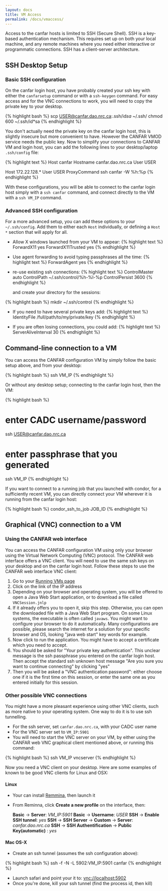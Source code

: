 ```yaml
---
layout: docs
title: VM Access
permalink: /docs/vmaccess/
---
```


Access to the canfar hosts is limited to SSH (Secure Shell). SSH is a key-based authentication mechanism. This requires set up on both your local machine, and any remote machines where you need either interactive or programmatic connections. SSH has a client-server architecture.

## SSH Desktop Setup

### Basic SSH configuration

On the canfar login host, you have probably created your ssh key with either the `canfarsetup` command or with a `ssh-keygen` command. For easy access and for the VNC connections to work, you will need to copy the private key to your desktop.

{% highlight bash %}
scp USER@canfar.dao.nrc.ca:.ssh/id*sa* ~/.ssh/
chmod 600 ~/.ssh/id*sa
{% endhighlight %}

You don't actually need the private key on the canfar login host, this is slightly insecure but more convenient to have. However the CANFAR VMOD service needs the public key. Now to simplify your connections to CANFAR VM and login host, you can add the following lines to your desktop/laptop `.ssh/config` file:

{% highlight text %}
Host canfar
  Hostname canfar.dao.nrc.ca
  User USER

Host 172.22.128.*
  User USER
  ProxyCommand ssh canfar -W %h:%p
{% endhighlight %}

With these configurations, you will be able to connect to the canfar login host simply with a `ssh canfar` command, and connect directly to the VM with a `ssh VM_IP` command.

### Advanced SSH configuration

For a more advanced setup, you can add these options to your `~/.ssh/config`. Add them to either each `Host` individually, or defining a `Host *` section that will apply for all.

- Allow X windows launched from your VM to appear:
{% highlight text %}
  ForwardX11 yes
  ForwardX11Trusted yes
{% endhighlight %}

- Use agent forwarding to avoid typing passphrases all the time:
{% highlight text %}
  ForwardAgent yes
{% endhighlight %}

- re-use existing ssh connections:
{% highlight text %}
  ControlMaster auto
  ControlPath ~/.ssh/control/%h-%l-%p
  ControlPersist 3600
{% endhighlight %}

  and create your directory for the sessions:

{% highlight bash %}
mkdir ~/.ssh/control
{% endhighlight %}

- If you need to have several private keys add:
{% highlight text %}
  IdentityFile /full/path/to/my/private/key
{% endhighlight %}

- If you are often losing connections, you could add:
{% highlight text %}
  ServerAliveInterval 30
{% endhighlight %}

## Command-line connection to a VM

You can access the CANFAR configuration VM by simply follow the basic setup above, and from your desktop:

{% highlight bash %}
ssh VM_IP
{% endhighlight %}

Or without any desktop setup; connecting to the canfar login host, then the VM:

{% highlight bash %}
# enter CADC username/password
ssh USER@canfar.dao.nrc.ca
# enter passphrase that you generated
ssh VM_IP
{% endhighlight %}

If you want to connect to a running job that you launched with condor, for a sufficiently recent VM, you can directly connect your VM wherever it is running from the canfar login host: 

{% highlight bash %}
condor_ssh_to_job JOB_ID
{% endhighlight %}

## Graphical (VNC) connection to a VM

### Using the CANFAR web interface

You can access the CANFAR configuration VM using only your browser using the Virtual Network Computing (VNC) protocol. The CANFAR web interface offers a VNC client. You will need to use the same ssh keys on your desktop and on the canfar login host. Follow these steps to use the CANFAR web interface VNC client:

1. Go to your [Running VMs page](http://www.canfar.phys.uvic.ca/processing/#html/_vm_list.html)
2. Click on the link of the IP address
3. Depending on your browser and operating system, you will be offered to open a Java Web Start application, or to download a file called `VNCSession.jnlp`
4. If it already offers you to open it, skip this step. Otherwise, you can open the downloaded file with a Java Web Start program. On some Linux systems, the executable is often called `javaws`. You might want to configure your browser to do it automatically. Many configurations are possible, please search the internet for a solution for your specific browser and OS, looking "java web start" key words for example. 
5. Now click to run the application. You might have to accept a certificate which you need to accept.
6. You should be asked for "Your private key authentication". This unclear message is the ssh passphrase you entered on the canfar login host. Then accept the standard ssh unknown host message "Are you sure you want to continue connecting" by clicking "yes"
7.  Then you will be asked a "VNC authentication password": either choose one if it is the first time on this session, or enter the same one as you entered initially for this session.

### Other possible VNC connections

You might have a more pleasant experience using other VNC clients, such as more native to your operating system. One way to do it is to use ssh tunnelling. 

- For the ssh server, set `canfar.dao.nrc.ca`, with your CADC user name
- For the VNC server set to `VM_IP:5901`
- You will need to start the VNC server on your VM, by either using the CANFAR web VNC graphical client mentioned above, or running this command: 

{% highlight bash %}
ssh VM_IP vncserver
{% endhighlight %}

Now you need a VNC client on your desktop. Here are some examples of known to be good VNC clients for Linux and OSX:

#### Linux

- Your can install [Remmina](http://remmina.sourceforge.net/), then launch it
- From Reminna, click **Create a new profile**  on the interface, then:

	**Basic** &rarr; **Server**: *VM_IP:5901*
	**Basic** &rarr; **Username**: *USER*
	**SSH** &rarr; **Enable SSH tunnel**: *yes*
	**SSH** &rarr; **SSH Server** &rarr; **Custom** &rarr; **Server**: *canfar.dao.nrc.ca*
	**SSH** &rarr; **SSH Authentification** &rarr; **Public Key(automatic)** : *yes*

#### Mac OS-X

- Create an ssh tunnel (assumes the ssh configuration above):

{% highlight bash %}
ssh -f -N -L 5902:VM_IP:5901 canfar
{% endhighlight %}

- Launch safari and point your it to: [vnc://localhost:5902](vnc://localhost:5902)
- Once you're done, kill your ssh tunnel (find the process id, then kill)
